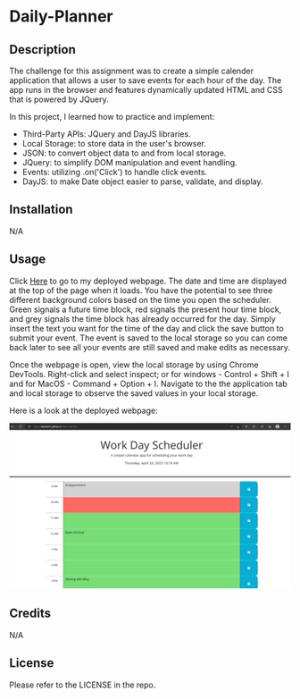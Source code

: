 # Daily-Planner

## Description

The challenge for this assignment was to create a simple calender application that allows a user to save events for each hour of the day. The app runs in the browser and features dynamically updated HTML and CSS that is powered by JQuery.

In this project, I learned how to practice and implement:
- Third-Party APIs: JQuery and DayJS libraries. 
- Local Storage: to store data in the user's browser.
- JSON: to convert object data to and from local storage.
- JQuery: to simplify DOM manipulation and event handling.
- Events: utilizing .on('Click') to handle click events.
- DayJS: to make Date object easier to parse, validate, and display.


## Installation

N/A

## Usage

Click [Here](https://afrazier01.github.io/Daily-Planner/) to go to my deployed webpage. The date and time are displayed at the top of the page when it loads. You have the potential to see three different background colors based on the time you open the scheduler. Green signals a future time block, red signals the present hour time block, and grey signals the time block has already occurred for the day. Simply insert the text you want for the time of the day and click the save button to submit your event. The event is saved to the local storage so you can come back later to see all your events are still saved and make edits as necessary. 

Once the webpage is open, view the local storage by using Chrome DevTools. Right-click and select inspect; or for windows - Control + Shift + I and for MacOS - Command + Option + I. Navigate to the the application tab and local storage to observe the saved values in your local storage.

Here is a look at the deployed webpage:

![Screenshot of deployed website](./assets/images/screenshot.png)


## Credits

N/A

## License

Please refer to the LICENSE in the repo.
